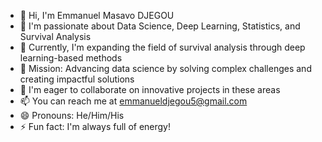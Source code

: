 - 👋 Hi, I'm Emmanuel Masavo DJEGOU
- 👀 I'm passionate about Data Science, Deep Learning, Statistics, and Survival Analysis
- 🌱 Currently, I'm expanding the field of survival analysis through deep learning-based methods
- 💼 Mission: Advancing data science by solving complex challenges and creating impactful solutions
- 💞️ I'm eager to collaborate on innovative projects in these areas
- 📫 You can reach me at emmanueldjegou5@gmail.com
- 😄 Pronouns: He/Him/His
- ⚡ Fun fact: I'm always full of energy!

<!---
EmmanuelMasavoDjegou/EmmanuelMasavoDjegou is a ✨ special ✨ repository because its `README.md` (this file) appears on your GitHub profile.
You can click the Preview link to take a look at your changes.
--->
